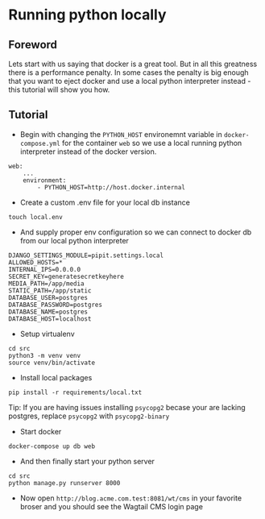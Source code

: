 # Running python locally

## Foreword

Lets start with us saying that docker is a great tool. But in all this greatness there is a performance penalty. In some cases the penalty is big enough that you want to eject docker and use a local python interpreter instead - this tutorial will show you how.

## Tutorial

- Begin with changing the `PYTHON_HOST` environemnt variable in `docker-compose.yml` for the container `web` so we use a local running python interpreter instead of the docker version.

```
web:
    ...
    environment:
        - PYTHON_HOST=http://host.docker.internal
```

- Create a custom .env file for your local db instance

```
touch local.env
```

- And supply proper env configuration so we can connect to docker db from our local python interpreter

```
DJANGO_SETTINGS_MODULE=pipit.settings.local
ALLOWED_HOSTS=*
INTERNAL_IPS=0.0.0.0
SECRET_KEY=generatesecretkeyhere
MEDIA_PATH=/app/media
STATIC_PATH=/app/static
DATABASE_USER=postgres
DATABASE_PASSWORD=postgres
DATABASE_NAME=postgres
DATABASE_HOST=localhost

```

- Setup virtualenv

```
cd src
python3 -m venv venv
source venv/bin/activate
```

- Install local packages

```
pip install -r requirements/local.txt
```

Tip: If you are having issues installing `psycopg2` becase your are lacking postgres, replace `psycopg2` with `psycopg2-binary`

- Start docker

```
docker-compose up db web
```

- And then finally start your python server

```
cd src
python manage.py runserver 8000
```

- Now open `http://blog.acme.com.test:8081/wt/cms` in your favorite broser and you should see the Wagtail CMS login page
